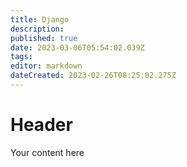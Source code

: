 ```yaml
---
title: Django
description: 
published: true
date: 2023-03-06T05:54:02.039Z
tags: 
editor: markdown
dateCreated: 2023-02-26T08:25:02.275Z
---
```


# Header
Your content here